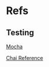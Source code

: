 # Refs

## Testing 

[Mocha](https://www.chaijs.com/api/bdd/)

[Chai Reference](https://www.chaijs.com/api/bdd/)